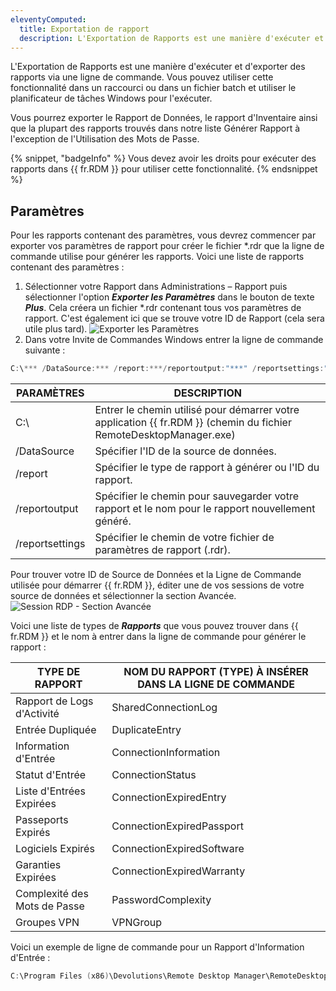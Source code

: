 ```yaml
---
eleventyComputed:
  title: Exportation de rapport
  description: L'Exportation de Rapports est une manière d'exécuter et d'exporter des rapports via une ligne de commande.
---
```

L'Exportation de Rapports est une manière d'exécuter et d'exporter des rapports via une ligne de commande. Vous pouvez utiliser cette fonctionnalité dans un raccourci ou dans un fichier batch et utiliser le planificateur de tâches Windows pour l'exécuter.

Vous pourrez exporter le Rapport de Données, le rapport d'Inventaire ainsi que la plupart des rapports trouvés dans notre liste Générer Rapport à l'exception de l'Utilisation des Mots de Passe.

{% snippet, "badgeInfo" %}
Vous devez avoir les droits pour exécuter des rapports dans {{ fr.RDM }} pour utiliser cette fonctionnalité.
{% endsnippet %}

## Paramètres
Pour les rapports contenant des paramètres, vous devrez commencer par exporter vos paramètres de rapport pour créer le fichier *.rdr que la ligne de commande utilise pour générer les rapports. Voici une liste de rapports contenant des paramètres :

1. Sélectionner votre Rapport dans Administrations – Rapport puis sélectionner l'option ***Exporter les Paramètres*** dans le bouton de texte ***Plus***. Cela créera un fichier *.rdr contenant tous vos paramètres de rapport. C'est également ici que se trouve votre ID de Rapport (cela sera utile plus tard).
![Exporter les Paramètres](https://cdnweb.devolutions.net/docs/docs_en_rdm_windows_clip10006.png)
1. Dans votre Invite de Commandes Windows entrer la ligne de commande suivante :
```powershell
C:\*** /DataSource:*** /report:***/reportoutput:"***" /reportsettings:"***.rdr"
```

| PARAMÈTRES       | DESCRIPTION                                                                                              |
|------------------|----------------------------------------------------------------------------------------------------------|
| C:\              | Entrer le chemin utilisé pour démarrer votre application {{ fr.RDM }} (chemin du fichier RemoteDesktopManager.exe) |
| /DataSource      | Spécifier l'ID de la source de données.                                                                  |
| /report          | Spécifier le type de rapport à générer ou l'ID du rapport.                                               |
| /reportoutput    | Spécifier le chemin pour sauvegarder votre rapport et le nom pour le rapport nouvellement généré.        |
| /reportsettings  | Spécifier le chemin de votre fichier de paramètres de rapport (.rdr).                                    |


Pour trouver votre ID de Source de Données et la Ligne de Commande utilisée pour démarrer {{ fr.RDM }}, éditer une de vos sessions de votre source de données et sélectionner la section Avancée.
![Session RDP - Section Avancée](https://cdnweb.devolutions.net/docs/docs_en_rdm_windows_clip10008.png)

Voici une liste de types de ***Rapports*** que vous pouvez trouver dans {{ fr.RDM }} et le nom à entrer dans la ligne de commande pour générer le rapport :

| TYPE DE RAPPORT       | NOM DU RAPPORT (TYPE) À INSÉRER DANS LA LIGNE DE COMMANDE |
|-----------------------|-----------------------------------------------------------|
| Rapport de Logs d'Activité | SharedConnectionLog                                       |
| Entrée Dupliquée      | DuplicateEntry                                            |
| Information d'Entrée  | ConnectionInformation                                     |
| Statut d'Entrée       | ConnectionStatus                                          |
| Liste d'Entrées Expirées | ConnectionExpiredEntry                                    |
| Passeports Expirés    | ConnectionExpiredPassport                                 |
| Logiciels Expirés     | ConnectionExpiredSoftware                                 |
| Garanties Expirées    | ConnectionExpiredWarranty                                 |
| Complexité des Mots de Passe | PasswordComplexity                                        |
| Groupes VPN           | VPNGroup                                                  |

Voici un exemple de ligne de commande pour un Rapport d'Information d'Entrée :

```powershell
C:\Program Files (x86)\Devolutions\Remote Desktop Manager\RemoteDesktopManager<zone>.exe /DataSource:8a4f2f70-5e8a-4d6c-9c7b-119080a4c879 /report:EntryInformation /reportoutput:C:\dev\devolutions\Rapport\rapportEntry.csv /reportsettings:C:\dev\devolutions\Rapport\SettingsEntryInformation.rdr
```

